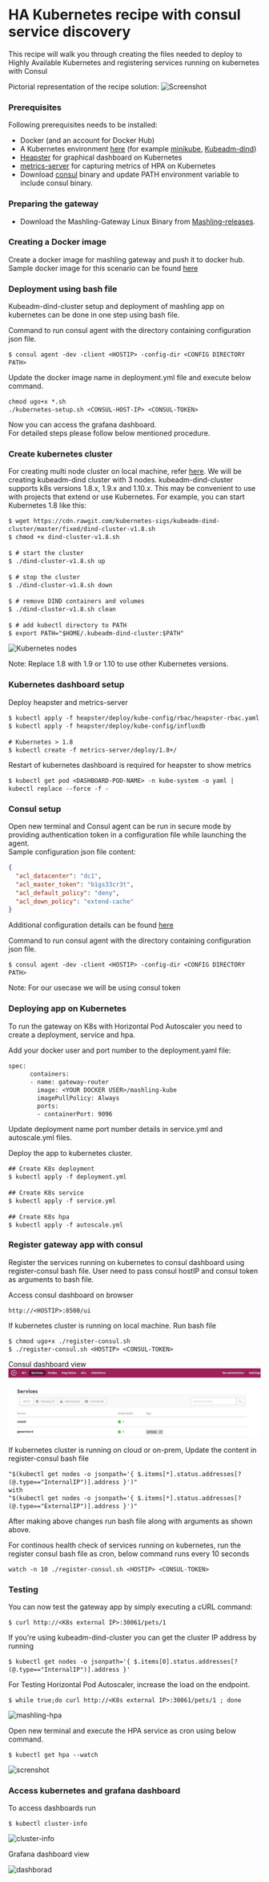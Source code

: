 # HA Kubernetes recipe with consul service discovery
This recipe will walk you through creating the files needed to deploy to Highly Available Kubernetes and registering services running on kubernetes with Consul

Pictorial representation of the recipe solution:
![Screenshot](images/HA-RECIPE.jpg)

### Prerequisites
Following prerequisites needs to be installed:
* Docker (and an account for Docker Hub)
* A Kubernetes environment [here](https://kubernetes.io/docs/setup/pick-right-solution/) (for example [minikube](https://github.com/kubernetes/minikube), [Kubeadm-dind](https://github.com/kubernetes-sigs/kubeadm-dind-cluster))
* [Heapster](https://github.com/kubernetes/heapster) for graphical dashboard on Kubernetes
* [metrics-server](https://github.com/kubernetes-incubator/metrics-server) for capturing metrics of HPA on Kubernetes 
* Download [consul](https://www.consul.io/downloads.html) binary and update PATH environment variable to include consul binary.

### Preparing the gateway
* Download the Mashling-Gateway Linux Binary from [Mashling-releases](https://github.com/TIBCOSoftware/mashling/releases). 

### Creating a Docker image
Create a docker image for mashling gateway and push it to docker hub. Sample docker image for this scenario can be found [here](https://hub.docker.com/r/mashling/mashling-ha-kubernetes/)

### Deployment using bash file
Kubeadm-dind-cluster setup and deployment of mashling app on kubernetes can be done in one step using bash file.   


Command to run consul agent with the directory containing configuration json file.
```
$ consul agent -dev -client <HOSTIP> -config-dir <CONFIG DIRECTORY PATH>
```

Update the docker image name in deployment.yml file and execute below command. 

```
chmod ugo+x *.sh
./kubernetes-setup.sh <CONSUL-HOST-IP> <CONSUL-TOKEN>
```
Now you can access the grafana dashboard. <br>
For detailed steps please follow below mentioned procedure.

### Create kubernetes cluster
For creating multi node cluster on local machine, refer [here](https://kubernetes.io/docs/setup/pick-right-solution/). We will be creating kubeadm-dind cluster with 3 nodes. kubeadm-dind-cluster supports k8s versions 1.8.x, 1.9.x and 1.10.x. This may be convenient to use with projects that extend or use Kubernetes. For example, you can start Kubernetes 1.8 like this:

```
$ wget https://cdn.rawgit.com/kubernetes-sigs/kubeadm-dind-cluster/master/fixed/dind-cluster-v1.8.sh
$ chmod +x dind-cluster-v1.8.sh

$ # start the cluster
$ ./dind-cluster-v1.8.sh up

$ # stop the cluster
$ ./dind-cluster-v1.8.sh down

$ # remove DIND containers and volumes
$ ./dind-cluster-v1.8.sh clean

$ # add kubectl directory to PATH
$ export PATH="$HOME/.kubeadm-dind-cluster:$PATH"
```
![Kubernetes nodes](images/nodes.jpg)

Note: Replace 1.8 with 1.9 or 1.10 to use other Kubernetes versions.

### Kubernetes dashboard setup

Deploy heapster and metrics-server
```
$ kubectl apply -f heapster/deploy/kube-config/rbac/heapster-rbac.yaml
$ kubectl apply -f heapster/deploy/kube-config/influxdb

# Kubernetes > 1.8
$ kubectl create -f metrics-server/deploy/1.8+/
```
Restart of kubernetes dashboard is required for heapster to show metrics
```
$ kubectl get pod <DASHBOARD-POD-NAME> -n kube-system -o yaml | kubectl replace --force -f -
```

### Consul setup

Open new terminal and  Consul agent can be run in secure mode by providing authentication token in a configuration file while launching the agent.<br>
Sample configuration json file content:
```json
{
  "acl_datacenter": "dc1",
  "acl_master_token": "b1gs33cr3t",
  "acl_default_policy": "deny",
  "acl_down_policy": "extend-cache"
}
```
Additional configuration details can be found [here](https://www.consul.io/docs/guides/acl.html)

Command to run consul agent with the directory containing configuration json file.
```
$ consul agent -dev -client <HOSTIP> -config-dir <CONFIG DIRECTORY PATH>
```
Note: For our usecase we will be using consul token

### Deploying app on Kubernetes
To run the gateway on K8s with Horizontal Pod Autoscaler you need to create a deployment, service and hpa. 

Add your docker user and port number to the deployment.yaml file:

```
spec:
      containers:
      - name: gateway-router
        image: <YOUR DOCKER USER>/mashling-kube
        imagePullPolicy: Always
        ports:
        - containerPort: 9096
```

Update deployment name port number details in service.yml and autoscale.yml files.

Deploy the app to kubernetes cluster.
```
## Create K8s deployment
$ kubectl apply -f deployment.yml

## Create K8s service
$ kubectl apply -f service.yml

## Create K8s hpa
$ kubectl apply -f autoscale.yml
```

### Register gateway app with consul
Register the services running on kubernetes to consul dashboard using register-consul bash file. User need to pass consul hostIP and consul token as arguments to bash file.

Access consul dashboard on browser
```
http://<HOSTIP>:8500/ui
```

If kubernetes cluster is running on local machine. Run bash file

```
$ chmod ugo+x ./register-consul.sh
$ ./register-consul.sh <HOSTIP> <CONSUL-TOKEN>
```

Consul dashboard view ![view](images/consul.jpg)

If kubernetes cluster is running on cloud or on-prem, Update the content in register-consul bash file
```
"$(kubectl get nodes -o jsonpath='{ $.items[*].status.addresses[?(@.type=="InternalIP")].address }')" 
with 
"$(kubectl get nodes -o jsonpath='{ $.items[*].status.addresses[?(@.type=="ExternalIP")].address }')"
```

After making above changes run bash file along with arguments as shown above.

For continous health check of services running on kubernetes, run the register consul bash file as cron, below command runs every 10 seconds
```
watch -n 10 ./register-consul.sh <HOSTIP> <CONSUL-TOKEN>
```

### Testing 
You can now test the gateway app by simply executing a cURL command:
```
$ curl http://<K8s external IP>:30061/pets/1
```

If you're using kubeadm-dind-cluster you can get the cluster IP address by running
```
$ kubectl get nodes -o jsonpath='{ $.items[0].status.addresses[?(@.type=="InternalIP")].address }'
```

For Testing Horizontal Pod Autoscaler, increase the load on the endpoint.

```
$ while true;do curl http://<K8s external IP>:30061/pets/1 ; done
```

![mashling-hpa](images/mashling-hpa.jpg)

Open new terminal and execute the HPA service as cron using below command. 
```
$ kubectl get hpa --watch
```

![screnshot](images/HA-Log.jpg)

### Access kubernetes and grafana dashboard

To access dashboards run
```
$ kubectl cluster-info
```
![cluster-info](images/info.jpg)


Grafana dashboard view

![dashborad](images/grafana-dashboard.jpg)